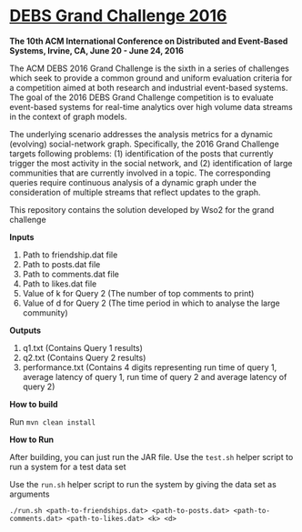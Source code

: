 # [DEBS Grand Challenge 2016](http://www.ics.uci.edu/~debs2016/call-grand-challenge.html)
**The 10th ACM International Conference on Distributed and Event-Based Systems, Irvine, CA, June 20 - June 24, 2016**

The ACM DEBS 2016 Grand Challenge is the sixth in a series of challenges which seek to provide a common ground and uniform evaluation criteria for a competition aimed at both research and industrial event-based systems.
The goal of the 2016 DEBS Grand Challenge competition is to evaluate event-based systems for real-time analytics over high volume data streams in the context of graph models.

The underlying scenario addresses the analysis metrics for a dynamic (evolving) social-network graph. Specifically, the 2016 Grand Challenge targets following problems: 
(1) identification of the posts that currently trigger the most activity in the social network, and 
(2) identification of large communities that are currently involved in a topic.
The corresponding queries require continuous analysis of a dynamic graph under the consideration of multiple streams that reflect updates to the graph.


This repository contains the solution developed by Wso2 for the grand challenge

**Inputs**
1. Path to friendship.dat file
2. Path to posts.dat file
3. Path to comments.dat file
4. Path to likes.dat file
5. Value of k for Query 2 (The number of top comments to print)
6. Value of d for Query 2 (The time period in which to analyse the large community)

**Outputs**
1. q1.txt (Contains Query 1 results)
2. q2.txt (Contains Query 2 results)
3. performance.txt (Contains 4 digits representing run time of query 1, average latency of query 1, run time of query 2 and average latency of query 2)

**How to build**

Run `mvn clean install`

**How to Run**

After building, you can just run the JAR file. Use the `test.sh` helper script to run a system for a test data set

Use the `run.sh` helper script to run the system by giving the data set as arguments

`./run.sh <path-to-friendships.dat> <path-to-posts.dat> <path-to-comments.dat> <path-to-likes.dat> <k> <d>`